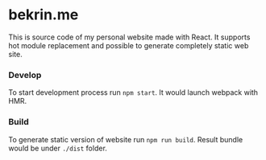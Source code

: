 # bekrin.me
This is source code of my personal website made with React. It supports hot
module replacement and possible to generate completely static web site.
 
### Develop
To start development process run `npm start`. It would launch webpack with HMR.

### Build
To generate static version of website run `npm run build`. Result bundle would
be under `./dist` folder.